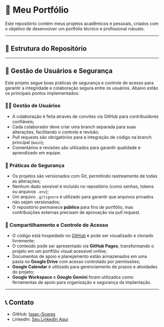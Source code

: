 # 💼 Meu Portfólio

Este repositório contém meus projetos acadêmicos e pessoais, criados com o objetivo de desenvolver um portfólio técnico e profissional robusto.

---

## 📁 Estrutura do Repositório



---

## 🔐 Gestão de Usuários e Segurança

Este projeto segue boas práticas de segurança e controle de acesso para garantir a integridade e colaboração segura entre os usuários. Abaixo estão os principais pontos implementados:

### 🧑‍💼 Gestão de Usuários

- A colaboração é feita através de convites via GitHub para contribuidores confiáveis;
- Cada colaborador deve criar uma branch separada para suas alterações, facilitando o controle e revisão;
- Pull requests são obrigatórios para a integração de código na branch principal (`main`);
- Comentários e revisões são utilizados para garantir qualidade e aprendizado em equipe.

### 🔐 Práticas de Segurança

- Os projetos são versionados com Git, permitindo rastreamento de todas as alterações;
- Nenhum dado sensível é incluído no repositório (como senhas, tokens ou arquivos `.env`);
- Um arquivo `.gitignore` é utilizado para garantir que arquivos privados não sejam versionados;
- O repositório permanece **público** para fins de portfólio, mas contribuições externas precisam de aprovação via pull request.

### 🔗 Compartilhamento e Controle de Acesso

- O código está hospedado no [GitHub](https://github.com/Isaac-Soares/meu-portfolio) e pode ser visualizado e clonado livremente;
- O conteúdo pode ser apresentado via **GitHub Pages**, transformando o projeto em um portfólio visual acessível online;
- Documentos de apoio e planejamento estão armazenados em uma pasta no **Google Drive** com acesso controlado por permissões;
- **Google Calendar** é utilizado para gerenciamento de prazos e atividades do projeto;
- **Google Workspace** e **Google Gemini** foram utilizados como ferramentas de apoio para organização e segurança da implantação.

---

## 📞 Contato

- GitHub: [Isaac-Soares](https://github.com/Isaac-Soares)
- LinkedIn: [Seu LinkedIn Aqui](https://www.linkedin.com)


